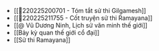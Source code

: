 - [[💬220225200701 - Tóm tắt sử thi Gilgamesh]]
- [[💬220225211755 - Cốt truyện sử thi Ramayana]]
- [[@ Vũ Dương Ninh, Lịch sử văn minh thế giới]]
- [[Bảy kỳ quan thế giới cổ đại]]
- [[Sử thi Ramayana]]
